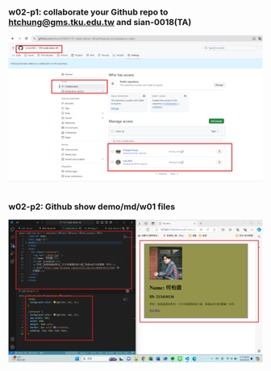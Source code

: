 ### w02-p1: collaborate your Github repo to htchung@gms.tku.edu.tw and sian-0018(TA)

![](w02-p1.png)
```

```
### w02-p2: Github show demo/md/w01 files

![](w02-p2.png)
